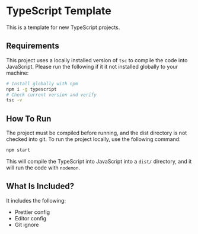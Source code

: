 # TypeScript Template

This is a template for new TypeScript projects.

## Requirements

This project uses a locally installed version of `tsc` to compile the code into JavaScript. Please run the following if it it not installed globally to your machine:

```bash
# Install globally with npm
npm i -g typescript
# Check current version and verify
tsc -v
```

## How To Run

The project must be compiled before running, and the dist directory is not checked into git. To run the project locally, use the following command:

```bash
npm start
```

This will compile the TypeScript into JavaScript into a `dist/` directory, and it will run the code with `nodemon`.

## What Is Included?

It includes the following:

- Prettier config
- Editor config
- Git ignore
